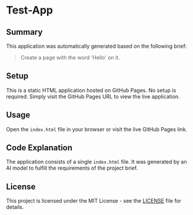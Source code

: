 # Test-App

## Summary

This application was automatically generated based on the following brief:
> Create a page with the word 'Hello' on it.

## Setup

This is a static HTML application hosted on GitHub Pages. No setup is required. Simply visit the GitHub Pages URL to view the live application.

## Usage

Open the `index.html` file in your browser or visit the live GitHub Pages link.

## Code Explanation

The application consists of a single `index.html` file. It was generated by an AI model to fulfill the requirements of the project brief.

## License

This project is licensed under the MIT License - see the [LICENSE](LICENSE) file for details.
